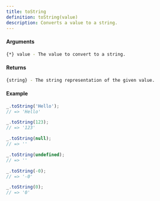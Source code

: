 ```yaml
---
title: toString
definition: toString(value)
description: Converts a value to a string.
---
```



#### Arguments


```bash
{*} value - The value to convert to a string.
```


#### Returns


```bash
{string} - The string representation of the given value.
```


#### Example


```ts
_.toString('Hello');
// => 'Hello'

_.toString(123);
// => '123'

_.toString(null);
// => ''

_.toString(undefined);
// => ''

_.toString(-0);
// => '-0'

_.toString(0);
// => '0'
```